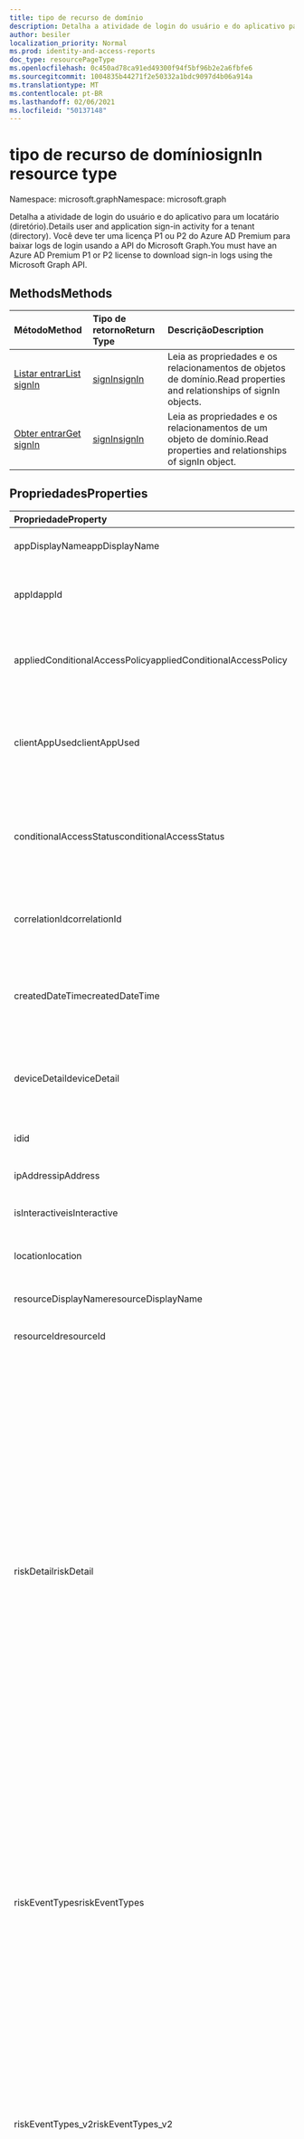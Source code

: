 ```yaml
---
title: tipo de recurso de domínio
description: Detalha a atividade de login do usuário e do aplicativo para um locatário (diretório).
author: besiler
localization_priority: Normal
ms.prod: identity-and-access-reports
doc_type: resourcePageType
ms.openlocfilehash: 0c450ad78ca91ed49300f94f5bf96b2e2a6fbfe6
ms.sourcegitcommit: 1004835b44271f2e50332a1bdc9097d4b06a914a
ms.translationtype: MT
ms.contentlocale: pt-BR
ms.lasthandoff: 02/06/2021
ms.locfileid: "50137148"
---
```

# <a name="signin-resource-type"></a><span data-ttu-id="92ee6-103">tipo de recurso de domínio</span><span class="sxs-lookup"><span data-stu-id="92ee6-103">signIn resource type</span></span>

<span data-ttu-id="92ee6-104">Namespace: microsoft.graph</span><span class="sxs-lookup"><span data-stu-id="92ee6-104">Namespace: microsoft.graph</span></span>

<span data-ttu-id="92ee6-105">Detalha a atividade de login do usuário e do aplicativo para um locatário (diretório).</span><span class="sxs-lookup"><span data-stu-id="92ee6-105">Details user and application sign-in activity for a tenant (directory).</span></span> <span data-ttu-id="92ee6-106">Você deve ter uma licença P1 ou P2 do Azure AD Premium para baixar logs de login usando a API do Microsoft Graph.</span><span class="sxs-lookup"><span data-stu-id="92ee6-106">You must have an Azure AD Premium P1 or P2 license to download sign-in logs using the Microsoft Graph API.</span></span>

## <a name="methods"></a><span data-ttu-id="92ee6-107">Methods</span><span class="sxs-lookup"><span data-stu-id="92ee6-107">Methods</span></span>

| <span data-ttu-id="92ee6-108">Método</span><span class="sxs-lookup"><span data-stu-id="92ee6-108">Method</span></span>           | <span data-ttu-id="92ee6-109">Tipo de retorno</span><span class="sxs-lookup"><span data-stu-id="92ee6-109">Return Type</span></span>    |<span data-ttu-id="92ee6-110">Descrição</span><span class="sxs-lookup"><span data-stu-id="92ee6-110">Description</span></span>|
|:---------------|:--------|:----------|
|[<span data-ttu-id="92ee6-111">Listar entrar</span><span class="sxs-lookup"><span data-stu-id="92ee6-111">List signIn</span></span>](../api/signin-list.md) | [<span data-ttu-id="92ee6-112">signIn</span><span class="sxs-lookup"><span data-stu-id="92ee6-112">signIn</span></span>](signin.md) |<span data-ttu-id="92ee6-113">Leia as propriedades e os relacionamentos de objetos de domínio.</span><span class="sxs-lookup"><span data-stu-id="92ee6-113">Read properties and relationships of signIn objects.</span></span>|
|[<span data-ttu-id="92ee6-114">Obter entrar</span><span class="sxs-lookup"><span data-stu-id="92ee6-114">Get signIn</span></span>](../api/signin-get.md) | [<span data-ttu-id="92ee6-115">signIn</span><span class="sxs-lookup"><span data-stu-id="92ee6-115">signIn</span></span>](signin.md) |<span data-ttu-id="92ee6-116">Leia as propriedades e os relacionamentos de um objeto de domínio.</span><span class="sxs-lookup"><span data-stu-id="92ee6-116">Read properties and relationships of signIn object.</span></span>|

## <a name="properties"></a><span data-ttu-id="92ee6-117">Propriedades</span><span class="sxs-lookup"><span data-stu-id="92ee6-117">Properties</span></span>
| <span data-ttu-id="92ee6-118">Propriedade</span><span class="sxs-lookup"><span data-stu-id="92ee6-118">Property</span></span>     | <span data-ttu-id="92ee6-119">Tipo</span><span class="sxs-lookup"><span data-stu-id="92ee6-119">Type</span></span>   |<span data-ttu-id="92ee6-120">Descrição</span><span class="sxs-lookup"><span data-stu-id="92ee6-120">Description</span></span>|
|:---------------|:--------|:----------|
|<span data-ttu-id="92ee6-121">appDisplayName</span><span class="sxs-lookup"><span data-stu-id="92ee6-121">appDisplayName</span></span>|<span data-ttu-id="92ee6-122">String</span><span class="sxs-lookup"><span data-stu-id="92ee6-122">String</span></span>|<span data-ttu-id="92ee6-123">Nome do aplicativo exibido no Portal do Azure.</span><span class="sxs-lookup"><span data-stu-id="92ee6-123">App name displayed in the Azure Portal.</span></span>|
|<span data-ttu-id="92ee6-124">appId</span><span class="sxs-lookup"><span data-stu-id="92ee6-124">appId</span></span>|<span data-ttu-id="92ee6-125">String</span><span class="sxs-lookup"><span data-stu-id="92ee6-125">String</span></span>|<span data-ttu-id="92ee6-126">GUID exclusivo que representa a ID do aplicativo no Azure Active Directory.</span><span class="sxs-lookup"><span data-stu-id="92ee6-126">Unique GUID representing the app ID in the Azure Active Directory.</span></span>|
|<span data-ttu-id="92ee6-127">appliedConditionalAccessPolicy</span><span class="sxs-lookup"><span data-stu-id="92ee6-127">appliedConditionalAccessPolicy</span></span>|<span data-ttu-id="92ee6-128">[Coleção appliedConditionalAccessPolicy](appliedconditionalaccesspolicy.md)</span><span class="sxs-lookup"><span data-stu-id="92ee6-128">[appliedConditionalAccessPolicy](appliedconditionalaccesspolicy.md) collection</span></span>|<span data-ttu-id="92ee6-129">Fornece uma lista de políticas de acesso condicional acionada por atividade correspondente entrar.</span><span class="sxs-lookup"><span data-stu-id="92ee6-129">Provides a list of conditional access policies that are triggered by the corresponding sign-in activity.</span></span>|
|<span data-ttu-id="92ee6-130">clientAppUsed</span><span class="sxs-lookup"><span data-stu-id="92ee6-130">clientAppUsed</span></span>|<span data-ttu-id="92ee6-131">Cadeia de caracteres</span><span class="sxs-lookup"><span data-stu-id="92ee6-131">String</span></span>|<span data-ttu-id="92ee6-132">Identifica o cliente herddo usado para atividade de entrada.</span><span class="sxs-lookup"><span data-stu-id="92ee6-132">Identifies the legacy client used for sign-in activity.</span></span>  <span data-ttu-id="92ee6-133">Inclui Navegador, Exchange Active Sync, clientes modernos, IMAP, MAPI, SMTP e POP.</span><span class="sxs-lookup"><span data-stu-id="92ee6-133">Includes Browser, Exchange Active Sync, modern clients, IMAP, MAPI, SMTP, and POP.</span></span>|
|<span data-ttu-id="92ee6-134">conditionalAccessStatus</span><span class="sxs-lookup"><span data-stu-id="92ee6-134">conditionalAccessStatus</span></span>|<span data-ttu-id="92ee6-135">cadeia de caracteres</span><span class="sxs-lookup"><span data-stu-id="92ee6-135">string</span></span>| <span data-ttu-id="92ee6-136">Relata o status de uma política de acesso condicional ativada.</span><span class="sxs-lookup"><span data-stu-id="92ee6-136">Reports status of an activated conditional access policy.</span></span> <span data-ttu-id="92ee6-137">Os valores possíveis `success` são: `failure` , e `notApplied` `unknownFutureValue` .</span><span class="sxs-lookup"><span data-stu-id="92ee6-137">Possible values are: `success`, `failure`, `notApplied`, and `unknownFutureValue`.</span></span>|
|<span data-ttu-id="92ee6-138">correlationId</span><span class="sxs-lookup"><span data-stu-id="92ee6-138">correlationId</span></span>|<span data-ttu-id="92ee6-139">Cadeia de caracteres</span><span class="sxs-lookup"><span data-stu-id="92ee6-139">String</span></span>|<span data-ttu-id="92ee6-140">A ID de solicitação enviada do cliente quando a entrada é iniciada; usado para solucionar problemas de atividade de login.</span><span class="sxs-lookup"><span data-stu-id="92ee6-140">The request ID sent from the client when the sign-in is initiated; used to troubleshoot sign-in activity.</span></span>|
|<span data-ttu-id="92ee6-141">createdDateTime</span><span class="sxs-lookup"><span data-stu-id="92ee6-141">createdDateTime</span></span>|<span data-ttu-id="92ee6-142">DateTimeOffset</span><span class="sxs-lookup"><span data-stu-id="92ee6-142">DateTimeOffset</span></span>|<span data-ttu-id="92ee6-143">Data e hora (UTC) em que a login foi iniciada.</span><span class="sxs-lookup"><span data-stu-id="92ee6-143">Date and time (UTC) the sign-in was initiated.</span></span> <span data-ttu-id="92ee6-144">Exemplo: meia-noite em 1º de janeiro de 2014 é relatado como `'2014-01-01T00:00:00Z'` .</span><span class="sxs-lookup"><span data-stu-id="92ee6-144">Example: midnight on Jan 1, 2014 is reported as `'2014-01-01T00:00:00Z'`.</span></span>|
|<span data-ttu-id="92ee6-145">deviceDetail</span><span class="sxs-lookup"><span data-stu-id="92ee6-145">deviceDetail</span></span>|[<span data-ttu-id="92ee6-146">deviceDetail</span><span class="sxs-lookup"><span data-stu-id="92ee6-146">deviceDetail</span></span>](devicedetail.md)|<span data-ttu-id="92ee6-147">Informações do dispositivo de onde ocorreu a entrada; inclui a ID do dispositivo, o sistema operacional e o navegador.</span><span class="sxs-lookup"><span data-stu-id="92ee6-147">Device information from where the sign-in occurred; includes device ID, operating system, and browser.</span></span> |
|<span data-ttu-id="92ee6-148">id</span><span class="sxs-lookup"><span data-stu-id="92ee6-148">id</span></span>|<span data-ttu-id="92ee6-149">String</span><span class="sxs-lookup"><span data-stu-id="92ee6-149">String</span></span>|<span data-ttu-id="92ee6-150">ID exclusiva que representa a atividade de login.</span><span class="sxs-lookup"><span data-stu-id="92ee6-150">Unique ID representing the sign-in activity.</span></span>|
|<span data-ttu-id="92ee6-151">ipAddress</span><span class="sxs-lookup"><span data-stu-id="92ee6-151">ipAddress</span></span>|<span data-ttu-id="92ee6-152">Cadeia de caracteres</span><span class="sxs-lookup"><span data-stu-id="92ee6-152">String</span></span>|<span data-ttu-id="92ee6-153">Endereço IP do cliente usado para entrar.</span><span class="sxs-lookup"><span data-stu-id="92ee6-153">IP address of the client used to sign in.</span></span>|
|<span data-ttu-id="92ee6-154">isInteractive</span><span class="sxs-lookup"><span data-stu-id="92ee6-154">isInteractive</span></span>|<span data-ttu-id="92ee6-155">Booliano</span><span class="sxs-lookup"><span data-stu-id="92ee6-155">Boolean</span></span>|<span data-ttu-id="92ee6-156">Indica se uma assinatura é interativa ou não.</span><span class="sxs-lookup"><span data-stu-id="92ee6-156">Indicates if a sign-in is interactive or not.</span></span>|
|<span data-ttu-id="92ee6-157">location</span><span class="sxs-lookup"><span data-stu-id="92ee6-157">location</span></span>|[<span data-ttu-id="92ee6-158">signInLocation</span><span class="sxs-lookup"><span data-stu-id="92ee6-158">signInLocation</span></span>](signinlocation.md)|<span data-ttu-id="92ee6-159">Fornece a cidade, o estado e o código do país de origem do login.</span><span class="sxs-lookup"><span data-stu-id="92ee6-159">Provides the city, state, and country code where the sign-in originated.</span></span>|
|<span data-ttu-id="92ee6-160">resourceDisplayName</span><span class="sxs-lookup"><span data-stu-id="92ee6-160">resourceDisplayName</span></span>|<span data-ttu-id="92ee6-161">String</span><span class="sxs-lookup"><span data-stu-id="92ee6-161">String</span></span>|<span data-ttu-id="92ee6-162">Nome do recurso em que o usuário entrou.</span><span class="sxs-lookup"><span data-stu-id="92ee6-162">Name of the resource the user signed into.</span></span>|
|<span data-ttu-id="92ee6-163">resourceId</span><span class="sxs-lookup"><span data-stu-id="92ee6-163">resourceId</span></span>|<span data-ttu-id="92ee6-164">Cadeia de caracteres</span><span class="sxs-lookup"><span data-stu-id="92ee6-164">String</span></span>|<span data-ttu-id="92ee6-165">ID do recurso em que o usuário entrou.</span><span class="sxs-lookup"><span data-stu-id="92ee6-165">ID of the resource that the user signed into.</span></span>|
|<span data-ttu-id="92ee6-166">riskDetail</span><span class="sxs-lookup"><span data-stu-id="92ee6-166">riskDetail</span></span>|<span data-ttu-id="92ee6-167">riskDetail</span><span class="sxs-lookup"><span data-stu-id="92ee6-167">riskDetail</span></span>|<span data-ttu-id="92ee6-168">Fornece o motivo por trás de um estado específico de um usuário arriscado, uma entrada arriscada ou um evento de risco.</span><span class="sxs-lookup"><span data-stu-id="92ee6-168">Provides the 'reason' behind a specific state of a risky user, sign-in or a risk event.</span></span> <span data-ttu-id="92ee6-169">Os valores possíveis são `none`, `adminGeneratedTemporaryPassword`, `userPerformedSecuredPasswordChange`, `userPerformedSecuredPasswordReset`, `adminConfirmedSigninSafe`, `aiConfirmedSigninSafe`, `userPassedMFADrivenByRiskBasedPolicy`, `adminDismissedAllRiskForUser`, `adminConfirmedSigninCompromised`, `unknownFutureValue`.</span><span class="sxs-lookup"><span data-stu-id="92ee6-169">The possible values are: `none`, `adminGeneratedTemporaryPassword`, `userPerformedSecuredPasswordChange`, `userPerformedSecuredPasswordReset`, `adminConfirmedSigninSafe`, `aiConfirmedSigninSafe`, `userPassedMFADrivenByRiskBasedPolicy`, `adminDismissedAllRiskForUser`, `adminConfirmedSigninCompromised`, `unknownFutureValue`.</span></span> <span data-ttu-id="92ee6-170">O valor `none` significa que nenhuma ação foi realizada pelo usuário ou entrar até o momento.</span><span class="sxs-lookup"><span data-stu-id="92ee6-170">The value `none` means that no action has been performed on the user or sign-in so far.</span></span> <br><span data-ttu-id="92ee6-171">**Observação:** Os detalhes dessa propriedade exigem uma licença do Azure AD Premium P2.</span><span class="sxs-lookup"><span data-stu-id="92ee6-171">**Note:** Details for this property require an Azure AD Premium P2 license.</span></span> <span data-ttu-id="92ee6-172">Outras licenças retornam o `hidden` valor.</span><span class="sxs-lookup"><span data-stu-id="92ee6-172">Other licenses return the value `hidden`.</span></span>|
|<span data-ttu-id="92ee6-173">riskEventTypes</span><span class="sxs-lookup"><span data-stu-id="92ee6-173">riskEventTypes</span></span>|<span data-ttu-id="92ee6-174">Coleção riskEventType</span><span class="sxs-lookup"><span data-stu-id="92ee6-174">riskEventType collection</span></span>|<span data-ttu-id="92ee6-175">Tipos de evento de risco associados à login.</span><span class="sxs-lookup"><span data-stu-id="92ee6-175">Risk event types associated with the sign-in.</span></span> <span data-ttu-id="92ee6-176">Os valores possíveis são: `unlikelyTravel`, `anonymizedIPAddress`, `maliciousIPAddress`, `unfamiliarFeatures`, `malwareInfectedIPAddress`, `suspiciousIPAddress`, `leakedCredentials`, `investigationsThreatIntelligence`,  `generic` e `unknownFutureValue`.</span><span class="sxs-lookup"><span data-stu-id="92ee6-176">The possible values are: `unlikelyTravel`, `anonymizedIPAddress`, `maliciousIPAddress`, `unfamiliarFeatures`, `malwareInfectedIPAddress`, `suspiciousIPAddress`, `leakedCredentials`, `investigationsThreatIntelligence`,  `generic`, and `unknownFutureValue`.</span></span>|
|<span data-ttu-id="92ee6-177">riskEventTypes_v2</span><span class="sxs-lookup"><span data-stu-id="92ee6-177">riskEventTypes_v2</span></span>|<span data-ttu-id="92ee6-178">String collection</span><span class="sxs-lookup"><span data-stu-id="92ee6-178">String collection</span></span>|<span data-ttu-id="92ee6-179">A lista de tipos de eventos de risco associados à login.</span><span class="sxs-lookup"><span data-stu-id="92ee6-179">The list of risk event types associated with the sign-in.</span></span> <span data-ttu-id="92ee6-180">Valores possíveis: `unlikelyTravel` , , , , , , , `anonymizedIPAddress` ou `maliciousIPAddress` `unfamiliarFeatures` `malwareInfectedIPAddress` `suspiciousIPAddress` `leakedCredentials` `investigationsThreatIntelligence`  `generic` `unknownFutureValue` .</span><span class="sxs-lookup"><span data-stu-id="92ee6-180">Possible values: `unlikelyTravel`, `anonymizedIPAddress`, `maliciousIPAddress`, `unfamiliarFeatures`, `malwareInfectedIPAddress`, `suspiciousIPAddress`, `leakedCredentials`, `investigationsThreatIntelligence`,  `generic`, or `unknownFutureValue`.</span></span>|
|<span data-ttu-id="92ee6-181">riskLevelAggregated</span><span class="sxs-lookup"><span data-stu-id="92ee6-181">riskLevelAggregated</span></span>|<span data-ttu-id="92ee6-182">riskLevel</span><span class="sxs-lookup"><span data-stu-id="92ee6-182">riskLevel</span></span>|<span data-ttu-id="92ee6-183">Nível de risco agregado.</span><span class="sxs-lookup"><span data-stu-id="92ee6-183">Aggregated risk level.</span></span> <span data-ttu-id="92ee6-184">Os valores possíveis são: `none`, `low`, `medium`, `high`, `hidden`, e `unknownFutureValue`.</span><span class="sxs-lookup"><span data-stu-id="92ee6-184">The possible values are: `none`, `low`, `medium`, `high`, `hidden`, and `unknownFutureValue`.</span></span> <span data-ttu-id="92ee6-185">O valor `hidden` significa que o usuário ou entrada não foi habilitado para proteção de identidade do Azure AD.</span><span class="sxs-lookup"><span data-stu-id="92ee6-185">The value `hidden` means the user or sign-in was not enabled for Azure AD Identity Protection.</span></span> <span data-ttu-id="92ee6-186">**Observação:** detalhes para esta propriedade estão disponíveis apenas para clientes do Azure AD Premium P2.</span><span class="sxs-lookup"><span data-stu-id="92ee6-186">**Note:** Details for this property are only available for Azure AD Premium P2 customers.</span></span> <span data-ttu-id="92ee6-187">Outros clientes serão retornados `hidden`.</span><span class="sxs-lookup"><span data-stu-id="92ee6-187">All other customers will be returned `hidden`.</span></span>|
|<span data-ttu-id="92ee6-188">riskLevelDuringSignIn</span><span class="sxs-lookup"><span data-stu-id="92ee6-188">riskLevelDuringSignIn</span></span>|<span data-ttu-id="92ee6-189">riskLevel</span><span class="sxs-lookup"><span data-stu-id="92ee6-189">riskLevel</span></span>|<span data-ttu-id="92ee6-190">Nível de risco durante a login.</span><span class="sxs-lookup"><span data-stu-id="92ee6-190">Risk level during sign-in.</span></span> <span data-ttu-id="92ee6-191">Os valores possíveis são: `none`, `low`, `medium`, `high`, `hidden`, e `unknownFutureValue`.</span><span class="sxs-lookup"><span data-stu-id="92ee6-191">The possible values are: `none`, `low`, `medium`, `high`, `hidden`, and `unknownFutureValue`.</span></span> <span data-ttu-id="92ee6-192">O valor `hidden` significa que o usuário ou entrada não foi habilitado para proteção de identidade do Azure AD.</span><span class="sxs-lookup"><span data-stu-id="92ee6-192">The value `hidden` means the user or sign-in was not enabled for Azure AD Identity Protection.</span></span> <span data-ttu-id="92ee6-193">**Observação:** detalhes para esta propriedade estão disponíveis apenas para clientes do Azure AD Premium P2.</span><span class="sxs-lookup"><span data-stu-id="92ee6-193">**Note:** Details for this property are only available for Azure AD Premium P2 customers.</span></span> <span data-ttu-id="92ee6-194">Outros clientes serão retornados `hidden`.</span><span class="sxs-lookup"><span data-stu-id="92ee6-194">All other customers will be returned `hidden`.</span></span>|
|<span data-ttu-id="92ee6-195">riskState</span><span class="sxs-lookup"><span data-stu-id="92ee6-195">riskState</span></span>|<span data-ttu-id="92ee6-196">riskState</span><span class="sxs-lookup"><span data-stu-id="92ee6-196">riskState</span></span>|<span data-ttu-id="92ee6-197">Relata o status do usuário arriscado, de entrar ou de um evento de risco.</span><span class="sxs-lookup"><span data-stu-id="92ee6-197">Reports status of the risky user, sign-in, or a risk event.</span></span> <span data-ttu-id="92ee6-198">Os valores possíveis são `none`, `confirmedSafe`, `remediated`, `dismissed`, `atRisk`, `confirmedCompromised`, `unknownFutureValue`.</span><span class="sxs-lookup"><span data-stu-id="92ee6-198">The possible values are: `none`, `confirmedSafe`, `remediated`, `dismissed`, `atRisk`, `confirmedCompromised`, `unknownFutureValue`.</span></span>|
|<span data-ttu-id="92ee6-199">status</span><span class="sxs-lookup"><span data-stu-id="92ee6-199">status</span></span>|[<span data-ttu-id="92ee6-200">signInStatus</span><span class="sxs-lookup"><span data-stu-id="92ee6-200">signInStatus</span></span>](signinstatus.md)|<span data-ttu-id="92ee6-201">Status de login.</span><span class="sxs-lookup"><span data-stu-id="92ee6-201">Sign-in status.</span></span> <span data-ttu-id="92ee6-202">Inclui o código de erro e a descrição do erro (em caso de falha de login).</span><span class="sxs-lookup"><span data-stu-id="92ee6-202">Includes the error code and description of the error (in case of a sign-in failure).</span></span>|
|<span data-ttu-id="92ee6-203">userDisplayName</span><span class="sxs-lookup"><span data-stu-id="92ee6-203">userDisplayName</span></span>|<span data-ttu-id="92ee6-204">Cadeia de caracteres</span><span class="sxs-lookup"><span data-stu-id="92ee6-204">String</span></span>|<span data-ttu-id="92ee6-205">Nome de exibição do usuário que iniciou a login.</span><span class="sxs-lookup"><span data-stu-id="92ee6-205">Display name of the user that initiated the sign-in.</span></span>|
|<span data-ttu-id="92ee6-206">userId</span><span class="sxs-lookup"><span data-stu-id="92ee6-206">userId</span></span>|<span data-ttu-id="92ee6-207">Cadeia de caracteres</span><span class="sxs-lookup"><span data-stu-id="92ee6-207">String</span></span>|<span data-ttu-id="92ee6-208">ID do usuário que iniciou a login.</span><span class="sxs-lookup"><span data-stu-id="92ee6-208">ID of the user that initiated the sign-in.</span></span>|
|<span data-ttu-id="92ee6-209">userPrincipalName</span><span class="sxs-lookup"><span data-stu-id="92ee6-209">userPrincipalName</span></span>|<span data-ttu-id="92ee6-210">Cadeia de caracteres</span><span class="sxs-lookup"><span data-stu-id="92ee6-210">String</span></span>|<span data-ttu-id="92ee6-211">Nome principal do usuário que iniciou a login.</span><span class="sxs-lookup"><span data-stu-id="92ee6-211">User principal name of the user that initiated the sign-in.</span></span>|

## <a name="relationships"></a><span data-ttu-id="92ee6-212">Relações</span><span class="sxs-lookup"><span data-stu-id="92ee6-212">Relationships</span></span>

<span data-ttu-id="92ee6-213">Nenhum</span><span class="sxs-lookup"><span data-stu-id="92ee6-213">None</span></span>


## <a name="json-representation"></a><span data-ttu-id="92ee6-214">Representação JSON</span><span class="sxs-lookup"><span data-stu-id="92ee6-214">JSON representation</span></span>

<span data-ttu-id="92ee6-215">Veja a seguir uma representação JSON do recurso.</span><span class="sxs-lookup"><span data-stu-id="92ee6-215">Here is a JSON representation of the resource.</span></span>

<!-- {
  "blockType": "resource",
  "optionalProperties": [

  ],
  "@odata.type": "microsoft.graph.signIn"
}-->
```json
{
  "id": "String (identifier)",
  "createdDateTime": "String (timestamp)",
  "appDisplayName": "String",
  "appId": "String",
  "ipAddress": "String",
  "clientAppUsed": "String",
  "correlationId": "String",
  "conditionalAccessStatus": "string",
  "appliedConditionalAccessPolicy": [{"@odata.type": "microsoft.graph.appliedConditionalAccessPolicy"}],
  "isInteractive": "String",
  "deviceDetail": {"@odata.type": "microsoft.graph.deviceDetail"},
  "location": {"@odata.type": "microsoft.graph.signInLocation"},
  "riskDetail": "string",
  "riskLevelAggregated": "string",
  "riskLevelDuringSignIn": "string",
  "riskState": "string",
  "riskEventTypes": ["string"],
  "riskEventTypes_v2": ["String"],
  "resourceDisplayName": "string",
  "resourceId": "string",
  "status": {"@odata.type": "microsoft.graph.signInStatus"},
  "userDisplayName": "string",
  "userId": "string",
  "userPrincipalName": "string"
}

```

<!-- uuid: 8fcb5dbc-d5aa-4681-8e31-b001d5168d79
2015-10-25 14:57:30 UTC -->
<!-- {
  "type": "#page.annotation",
  "description": "signIn resource",
  "keywords": "",
  "section": "documentation",
  "tocPath": ""
}-->

